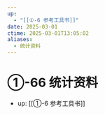 ```yaml
---
up:
  - "[[①-6 参考工具书]]"
date: 2025-03-01
ctime: 2025-03-01T13:05:02
aliases:
  - 统计资料
---
```


# ①-66 统计资料

- up: [[①-6 参考工具书]]
